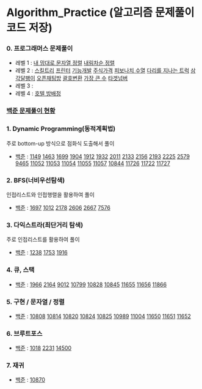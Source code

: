 # Algorithm_Practice (알고리즘 문제풀이 코드 저장)
### 0. 프로그래머스 문제풀이
* 레벨 1 : [내 맘대로 문자열 정렬](https://github.com/junu0516/Algorithm_Practice/blob/main/Programmers_Practice/src/level1/StringSort.java) [내림차순 정렬](https://github.com/junu0516/Algorithm_Practice/blob/main/Programmers_Practice/src/level1/DescSort.java)
* 레벨 2 : [스킬트리](https://github.com/junu0516/Algorithm_Practice/blob/main/Programmers_Practice/src/level2/SkillTree.java)   [프린터](https://github.com/junu0516/Algorithm_Practice/blob/main/Programmers_Practice/src/level2/PrinterQueue.java)   [기능개발](https://github.com/junu0516/Algorithm_Practice/blob/main/Programmers_Practice/src/level2/Functions.java)   [주식가격](https://github.com/junu0516/Algorithm_Practice/blob/main/Programmers_Practice/src/level2/StockPrice.java)   [피보나치 수열](https://github.com/junu0516/Algorithm_Practice/blob/main/Programmers_Practice/src/level2/Fibonacci.java)   [다리를 지나는 트럭](https://github.com/junu0516/Algorithm_Practice/blob/main/Programmers_Practice/src/level2/PassingTrucks.java)  [삼각달팽이](https://github.com/junu0516/Algorithm_Practice/blob/main/Programmers_Practice/src/level2/Triangle.java)  [오픈채팅방](https://github.com/junu0516/Algorithm_Practice/blob/main/Programmers_Practice/src/level2/Chatting.java) [괄호변환](https://github.com/junu0516/Algorithm_Practice/blob/main/Programmers_Practice/src/level2/Braket.java)  [가장 큰 수](https://github.com/junu0516/Algorithm_Practice/blob/main/Programmers_Practice/src/level2/BiggestNumber.java)   [타겟넘버](https://github.com/junu0516/Algorithm_Practice/blob/main/Programmers_Practice/src/level2/TargetNumber.java)  
* 레벨 3 : 
* 레벨 4 : [호텔 방배정](https://github.com/junu0516/Algorithm_Practice/blob/main/Programmers_Practice/src/level4/HotelBooking.java)
     
### [백준 문제풀이 현황](https://www.acmicpc.net/user/junu0516)
### 1. Dynamic Programming(동적계획법)
주로 bottom-up 방식으로 점화식 도출해서 풀이
* [백준](https://github.com/junu0516/Algorithm_Practice/tree/main/Dynamic_Programming/src/baekjoon) : [1149](https://github.com/junu0516/Algorithm_Practice/blob/main/Dynamic_Programming/src/baekjoon/Boj_1149.java) [1463](https://github.com/junu0516/Algorithm_Practice/blob/main/Dynamic_Programming/src/baekjoon/Boj_1463.java) [1699](https://github.com/junu0516/Algorithm_Practice/blob/main/Dynamic_Programming/src/baekjoon/Boj_1699.java) [1904](https://github.com/junu0516/Algorithm_Practice/blob/main/Dynamic_Programming/src/baekjoon/Boj_1904.java) [1912](https://github.com/junu0516/Algorithm_Practice/blob/main/Dynamic_Programming/src/baekjoon/Boj_1912.java) [1932](https://github.com/junu0516/Algorithm_Practice/blob/main/Dynamic_Programming/src/baekjoon/Boj_1932.java) [2011](https://github.com/junu0516/Algorithm_Practice/blob/main/Dynamic_Programming/src/baekjoon/Boj_2011.java) [2133](https://github.com/junu0516/Algorithm_Practice/blob/main/Dynamic_Programming/src/baekjoon/Boj_2133.java) [2156](https://github.com/junu0516/Algorithm_Practice/blob/main/Dynamic_Programming/src/baekjoon/Boj_2156.java) [2193](https://github.com/junu0516/Algorithm_Practice/blob/main/Dynamic_Programming/src/baekjoon/Boj_2193.java) [2225](https://github.com/junu0516/Algorithm_Practice/blob/main/Dynamic_Programming/src/baekjoon/Boj_2225.java) [2579](https://github.com/junu0516/Algorithm_Practice/blob/main/Dynamic_Programming/src/baekjoon/Boj_2579.java) [9465](https://github.com/junu0516/Algorithm_Practice/blob/main/Dynamic_Programming/src/baekjoon/Boj_9465.java) [11052](https://github.com/junu0516/Algorithm_Practice/blob/main/Dynamic_Programming/src/baekjoon/Boj_11052.java) [11053](https://github.com/junu0516/Algorithm_Practice/blob/main/Dynamic_Programming/src/baekjoon/Boj_11053.java) [11054](https://github.com/junu0516/Algorithm_Practice/blob/main/Dynamic_Programming/src/baekjoon/Boj_11054.java) [11055](https://github.com/junu0516/Algorithm_Practice/blob/main/Dynamic_Programming/src/baekjoon/Boj_11055.java) [11057](https://github.com/junu0516/Algorithm_Practice/blob/main/Dynamic_Programming/src/baekjoon/Boj_11057.java) [10844](https://github.com/junu0516/Algorithm_Practice/blob/main/Dynamic_Programming/src/baekjoon/Boj_10844.java) [11726](https://github.com/junu0516/Algorithm_Practice/blob/main/Dynamic_Programming/src/baekjoon/Boj_11726.java) [11722](https://github.com/junu0516/Algorithm_Practice/blob/main/Dynamic_Programming/src/baekjoon/Boj_11722.java) [11727](https://github.com/junu0516/Algorithm_Practice/blob/main/Dynamic_Programming/src/baekjoon/Boj_11727.java)   
### 2. BFS(너비우선탐색)
인접리스트와 인접행렬을 활용하여 풀이
* [백준](https://github.com/junu0516/Algorithm_Practice/tree/main/Breadth_First_Search/src/baekjoon) : [1697](https://github.com/junu0516/Algorithm_Practice/blob/main/Breadth_First_Search/src/baekjoon/Boj_1697.java) [1012](https://github.com/junu0516/Algorithm_Practice/blob/main/Breadth_First_Search/src/baekjoon/Boj_1012.java) [2178](https://github.com/junu0516/Algorithm_Practice/blob/main/Breadth_First_Search/src/baekjoon/Boj_2178.java) [2606](https://github.com/junu0516/Algorithm_Practice/blob/main/Breadth_First_Search/src/baekjoon/Boj_2606.java) [2667](https://github.com/junu0516/Algorithm_Practice/blob/main/Breadth_First_Search/src/baekjoon/Boj_2667.java) [7576](https://github.com/junu0516/Algorithm_Practice/blob/main/Breadth_First_Search/src/baekjoon/Boj_7576.java)   
### 3. 다익스트라(최단거리 탐색)   
주로 인접리스트를 활용하여 풀이   
* [백준](https://github.com/junu0516/Algorithm_Practice/tree/main/Dijkstra/src/baekjoon) : [1238](https://github.com/junu0516/Algorithm_Practice/blob/main/Dijkstra/src/baekjoon/Boj_1238.java) [1753](https://github.com/junu0516/Algorithm_Practice/blob/main/Dijkstra/src/baekjoon/Boj_1753.java) [1916](https://github.com/junu0516/Algorithm_Practice/blob/main/Dijkstra/src/baekjoon/Boj_1916.java)
### 4. 큐, 스택   
* [백준](https://github.com/junu0516/Algorithm_Practice/tree/main/Queue&Stack/src/baekjoon) : [1966](https://github.com/junu0516/Algorithm_Practice/tree/main/Queue&Stack/src/baekjoon/Boj_1966.java) [2164](https://github.com/junu0516/Algorithm_Practice/tree/main/Queue&Stack/src/baekjoon/Boj_2164.java) [9012](https://github.com/junu0516/Algorithm_Practice/tree/main/Queue&Stack/src/baekjoon/Boj_9012.java) [10799](https://github.com/junu0516/Algorithm_Practice/tree/main/Queue&Stack/src/baekjoon/Boj_10799.java) [10828](https://github.com/junu0516/Algorithm_Practice/tree/main/Queue&Stack/src/baekjoon/Boj_10828.java) [10845](https://github.com/junu0516/Algorithm_Practice/tree/main/Queue&Stack/src/baekjoon/Boj_10845.java) [11655](https://github.com/junu0516/Algorithm_Practice/blob/main/Others/src/baekjoon/Boj_11655.java) [11656](https://github.com/junu0516/Algorithm_Practice/blob/main/Others/src/baekjoon/Boj_11656.java) [11866](https://github.com/junu0516/Algorithm_Practice/tree/main/Queue&Stack/src/baekjoon/Boj_11866.java)    
### 5. 구현 / 문자열 / 정렬   
* [백준](https://github.com/junu0516/Algorithm_Practice/tree/main/Others/src/baekjoon) : [10808](https://github.com/junu0516/Algorithm_Practice/blob/main/Others/src/baekjoon/Boj_10808.java) [10814](https://github.com/junu0516/Algorithm_Practice/blob/main/Others/src/baekjoon/Boj_10814.java) [10820](https://github.com/junu0516/Algorithm_Practice/blob/main/Others/src/baekjoon/Boj_10820.java) [10824](https://github.com/junu0516/Algorithm_Practice/blob/main/Others/src/baekjoon/Boj_10824.java) [10825](https://github.com/junu0516/Algorithm_Practice/blob/main/Others/src/baekjoon/Boj_10825.java) [10989](https://github.com/junu0516/Algorithm_Practice/blob/main/Others/src/baekjoon/Boj_10989.java) [11004](https://github.com/junu0516/Algorithm_Practice/blob/main/Others/src/baekjoon/Boj_11004.java) [11650](https://github.com/junu0516/Algorithm_Practice/blob/main/Others/src/baekjoon/Boj_11650.java) [11651](https://github.com/junu0516/Algorithm_Practice/blob/main/Others/src/baekjoon/Boj_11651.java) [11652](https://github.com/junu0516/Algorithm_Practice/blob/main/Others/src/baekjoon/Boj_11652.java)    
### 6. 브루트포스
* [백준](https://github.com/junu0516/Algorithm_Practice/tree/main/BruteForce/src/baekjoon) : [1018](https://github.com/junu0516/Algorithm_Practice/tree/main/BruteForce/src/baekjoon/Boj_1018.java) [2231](https://github.com/junu0516/Algorithm_Practice/tree/main/BruteForce/src/baekjoon/Boj_2231.java)  [14500](https://github.com/junu0516/Algorithm_Practice/tree/main/BruteForce/src/baekjoon/Boj_14500.java)
### 7. 재귀
* [백준](https://github.com/junu0516/Algorithm_Practice/blob/main/Recursion/src/baekjoon) : [10870](https://github.com/junu0516/Algorithm_Practice/blob/main/Recursion/src/baekjoon/Boj_10870.java)
